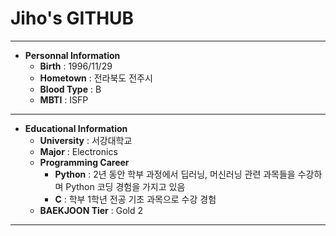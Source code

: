 # Jiho's GITHUB
---
- **Personnal Information**
    - **Birth** : 1996/11/29
    - **Hometown** : 전라북도 전주시
    - **Blood Type** : B
    - **MBTI** : ISFP
---
- **Educational Information**
    - **University** : 서강대학교
    - **Major** : Electronics
    - **Programming Career**
      - **Python** : 2년 동안 학부 과정에서 딥러닝, 머신러닝 관련 과목들을 수강하며 Python 코딩 경험을 가지고 있음
      - **C** : 학부 1학년 전공 기초 과목으로 수강 경험
    - **BAEKJOON Tier** : Gold 2
---


